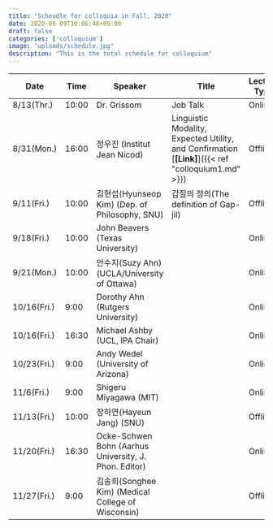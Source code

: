 ```yaml
---
title: "Scheudle for colloquia in Fall, 2020"
date: 2020-08-09T10:06:46+09:00
draft: false
categories: ['colloquium']
image: "uploads/schedule.jpg"
description: "This is the total schedule for colloquium"
---
```


| Date | Time | Speaker | Title | Lecture Type |
| --- | --- | ---- | ------ | ----------- |
| 8/13(Thr.) | 10:00 | Dr. Grissom | Job Talk | Online |
| 8/31(Mon.) | 16:00 | 정우진 (Institut Jean Nicod) | Linguistic Modality, Expected Utility, and Confirmation [**\[Link\]**]({{< ref "colloquium1.md" >}}) | Offline |
| 9/11(Fri.) | 10:00 | 김현섭(Hyunseop Kim) (Dep. of Philosophy, SNU) | 갑질의 정의(The definition of Gap-jil) | Offline |
| 9/18(Fri.) | 10:00 | John Beavers (Texas University) |  | Online |
| 9/21(Mon.) | 10:00 | 안수지(Suzy Ahn) (UCLA/University of Ottawa) |  | Online |
| 10/16(Fri.) | 9:00 | Dorothy Ahn (Rutgers University) |  | Online |
| 10/16(Fri.) | 16:30 | Michael Ashby (UCL, IPA Chair) |  | Online |
| 10/23(Fri.) | 9:00 | Andy Wedel (University of Arizona) |  | Online |
| 11/6(Fri.) | 9:00 | Shigeru Miyagawa (MIT) |  | Online |
| 11/13(Fri.) | 10:00 | 장하연(Hayeun Jang) (SNU) |  | Offline |
| 11/20(Fri.) | 16:30 | Ocke-Schwen Bohn (Aarhus University, J. Phon. Editor) |  | Online |
| 11/27(Fri.) | 9:00 | 김송희(Songhee Kim) (Medical College of Wisconsin) |  | Offline |